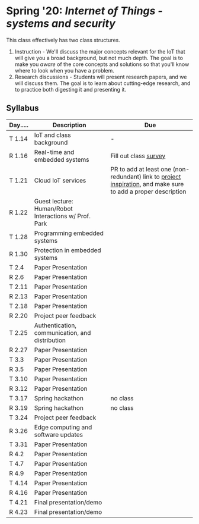 # Spring '20: *Internet of Things - systems and security*

This class effectively has two class structures.

1. Instruction - We'll discuss the major concepts relevant for the IoT that will give you a broad background, but not much depth.
    The goal is to make you *aware* of the core concepts and solutions so that you'll know where to look when you have a problem.
1. Research discussions - Students will present research papers, and we will discuss them.
    The goal is to learn about cutting-edge research, and to practice both digesting it and presenting it.

## Syllabus

| Day..... | Description | Due |
| --- | --- | --- |
| T 1.14 | IoT and class background | - |
| R 1.16 | Real-time and embedded systems | Fill out class [survey](https://forms.gle/xkXFdTXT64gF7TzcA) |
| T 1.21 | Cloud IoT services | PR to add at least one (non-redundant) link to [project inspiration](https://github.com/gwu-iot/collaboration/blob/master/resources/inspiration.md), and make sure to add a proper description |
| R 1.22 | Guest lecture: Human/Robot Interactions w/ Prof. Park |  |
| T 1.28 | Programming embedded systems | |
| R 1.30 | Protection in embedded systems | |
| T 2.4 | Paper Presentation | |
| R 2.6 | Paper Presentation | |
| T 2.11 | Paper Presentation | |
| R 2.13 | Paper Presentation | |
| T 2.18 | Paper Presentation | |
| R 2.20 | Project peer feedback |  |
| T 2.25 | Authentication, communication, and distribution | |
| R 2.27 | Paper Presentation | |
| T 3.3 | Paper Presentation | |
| R 3.5 | Paper Presentation | |
| T 3.10 | Paper Presentation | |
| R 3.12 | Paper Presentation | |
| T 3.17 | Spring hackathon | no class |
| R 3.19 | Spring hackathon | no class |
| T 3.24 | Project peer feedback | |
| R 3.26 | Edge computing and software updates | |
| T 3.31 | Paper Presentation | |
| R 4.2 | Paper Presentation | |
| T 4.7 | Paper Presentation | |
| R 4.9 | Paper Presentation | |
| T 4.14 | Paper Presentation | |
| R 4.16 | Paper Presentation | |
| T 4.21 | Final presentation/demo | |
| R 4.23 | Final presentation/demo | |
